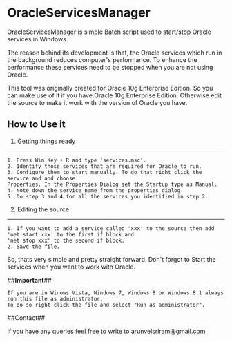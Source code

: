 OracleServicesManager
=====================

OracleServicesManager is simple Batch script used to start/stop Oracle services in Windows.

The reason behind its development is that, the Oracle services which run in the background 
reduces computer's performance. To enhance the performance these services need to be stopped 
when you are not using Oracle.

This tool was originally created for Oracle 10g Enterprise Edition. So you can make use of it if you have Oracle 10g Enterprise Edition. Otherwise edit the source to make it work with the version of Oracle you have.

How to Use it
-------------
1. Getting things ready
------------------------
	1. Press Win Key + R and type 'services.msc'.
	2. Identify those services that are required for Oracle to run.
	3. Configure them to start manually. To do that right click the service and and choose 
	Properties. In the Properties Dialog set the Startup type as Manual.
	4. Note down the service name from the properties dialog.
	5. Do step 3 and 4 for all the services you identified in step 2.

2. Editing the source
---------------------
	1. If you want to add a service called 'xxx' to the source then add 'net start xxx' to the first if block and 
	'net stop xxx' to the second if block.
	2. Save the file.

So, thats very simple and pretty straight forward. Don't forgot to Start the services when you want to work with Oracle. 

##**Important**##

	If you are in Winows Vista, Windows 7, Windows 8 or Windows 8.1 always run this file as administrator. 
	To do so right click the file and select "Run as administrator".

##Contact##

If you have any queries feel free to write to arunvelsriram@gmail.com
